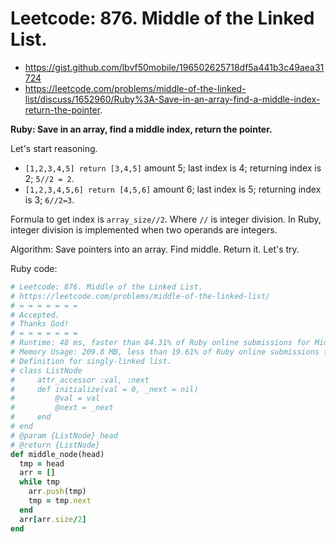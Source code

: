 # Leetcode: 876. Middle of the Linked List.

- https://gist.github.com/lbvf50mobile/196502625718df5a441b3c49aea31724
- https://leetcode.com/problems/middle-of-the-linked-list/discuss/1652960/Ruby%3A-Save-in-an-array-find-a-middle-index-return-the-pointer.

**Ruby: Save in an array, find a middle index, return the pointer.**

Let's start reasoning.

- `[1,2,3,4,5] return [3,4,5]` amount 5; last index is 4; returning index is 2; `5//2 = 2`.
- `[1,2,3,4,5,6] return [4,5,6]` amount 6; last index is 5; returning index is 3; `6//2=3`.

Formula to get index is `array_size//2`. Where `//` is integer division. In Ruby, integer division is implemented when two operands are integers.

Algorithm: Save pointers into an array. Find middle. Return it. Let's try.
 
Ruby code:
```Ruby
# Leetcode: 876. Middle of the Linked List.
# https://leetcode.com/problems/middle-of-the-linked-list/
# = = = = = = =
# Accepted.
# Thanks God!
# = = = = = = =
# Runtime: 48 ms, faster than 84.31% of Ruby online submissions for Middle of the Linked List.
# Memory Usage: 209.8 MB, less than 19.61% of Ruby online submissions for Middle of the Linked List.
# Definition for singly-linked list.
# class ListNode
#     attr_accessor :val, :next
#     def initialize(val = 0, _next = nil)
#         @val = val
#         @next = _next
#     end
# end
# @param {ListNode} head
# @return {ListNode}
def middle_node(head)
  tmp = head
  arr = []
  while tmp 
    arr.push(tmp)
    tmp = tmp.next
  end
  arr[arr.size/2]
end
```
